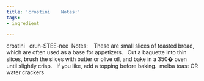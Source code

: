 ```yaml
---
title: 'crostini    Notes:'
tags:
- ingredient

---
```

crostini   cruh-STEE-nee  Notes:    These are small slices of toasted bread, which are often used as a base for appetizers.    Cut a baguette into thin slices, brush the slices with butter or olive oil, and bake in a 350� oven until slightly crisp.   If you like, add a topping before baking.  melba toast OR water crackers
